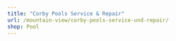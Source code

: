 ```yaml
---
title: "Corby Pools Service & Repair"
url: /mountain-view/corby-pools-service-und-repair/
shop: Pool
---
```

